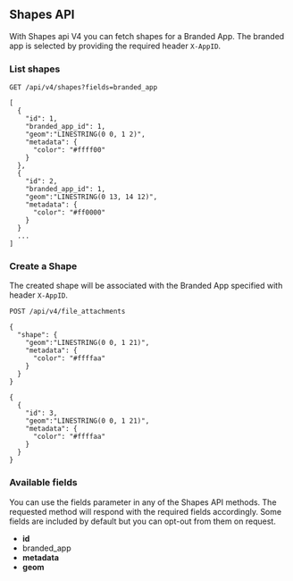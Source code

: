## Shapes API
With Shapes api V4 you can fetch shapes for a Branded App. The branded app is selected by providing the required header `X-AppID`.

### List shapes
```
GET /api/v4/shapes?fields=branded_app
```

```
[  
  {  
    "id": 1,
    "branded_app_id": 1,
    "geom":"LINESTRING(0 0, 1 2)",
    "metadata": {
      "color": "#ffff00"
    }
  },
  {
    "id": 2,
    "branded_app_id": 1,
    "geom":"LINESTRING(0 13, 14 12)",
    "metadata": {
      "color": "#ff0000"
    }
  }
  ...
]
```

### Create a Shape
The created shape will be associated with the Branded App specified with header
`X-AppID`.

```
POST /api/v4/file_attachments

{
  "shape": {  
    "geom":"LINESTRING(0 0, 1 21)",
    "metadata": {
      "color": "#ffffaa"
    }
  }
}
```

```
{
  {  
    "id": 3,
    "geom":"LINESTRING(0 0, 1 21)",
    "metadata": {
      "color": "#ffffaa"
    }
  }
}
```

### Available fields
You can use the fields parameter in any of the Shapes API methods. The requested
method will respond with the required fields accordingly. Some fields are
included by default but you can opt-out from them on request.

* **id**
* branded_app
* **metadata**
* **geom**
